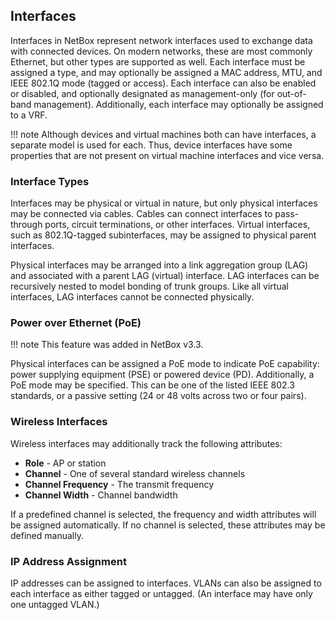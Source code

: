 ## Interfaces

Interfaces in NetBox represent network interfaces used to exchange data with connected devices. On modern networks, these are most commonly Ethernet, but other types are supported as well. Each interface must be assigned a type, and may optionally be assigned a MAC address, MTU, and IEEE 802.1Q mode (tagged or access). Each interface can also be enabled or disabled, and optionally designated as management-only (for out-of-band management). Additionally, each interface may optionally be assigned to a VRF.

!!! note
    Although devices and virtual machines both can have interfaces, a separate model is used for each. Thus, device interfaces have some properties that are not present on virtual machine interfaces and vice versa.

### Interface Types

Interfaces may be physical or virtual in nature, but only physical interfaces may be connected via cables. Cables can connect interfaces to pass-through ports, circuit terminations, or other interfaces. Virtual interfaces, such as 802.1Q-tagged subinterfaces, may be assigned to physical parent interfaces.

Physical interfaces may be arranged into a link aggregation group (LAG) and associated with a parent LAG (virtual) interface. LAG interfaces can be recursively nested to model bonding of trunk groups. Like all virtual interfaces, LAG interfaces cannot be connected physically.

### Power over Ethernet (PoE)

!!! note
    This feature was added in NetBox v3.3.

Physical interfaces can be assigned a PoE mode to indicate PoE capability: power supplying equipment (PSE) or powered device (PD). Additionally, a PoE mode may be specified. This can be one of the listed IEEE 802.3 standards, or a passive setting (24 or 48 volts across two or four pairs).

### Wireless Interfaces

Wireless interfaces may additionally track the following attributes:

* **Role** - AP or station
* **Channel** - One of several standard wireless channels
* **Channel Frequency** - The transmit frequency
* **Channel Width** - Channel bandwidth

If a predefined channel is selected, the frequency and width attributes will be assigned automatically. If no channel is selected, these attributes may be defined manually.

### IP Address Assignment

IP addresses can be assigned to interfaces. VLANs can also be assigned to each interface as either tagged or untagged. (An interface may have only one untagged VLAN.)
